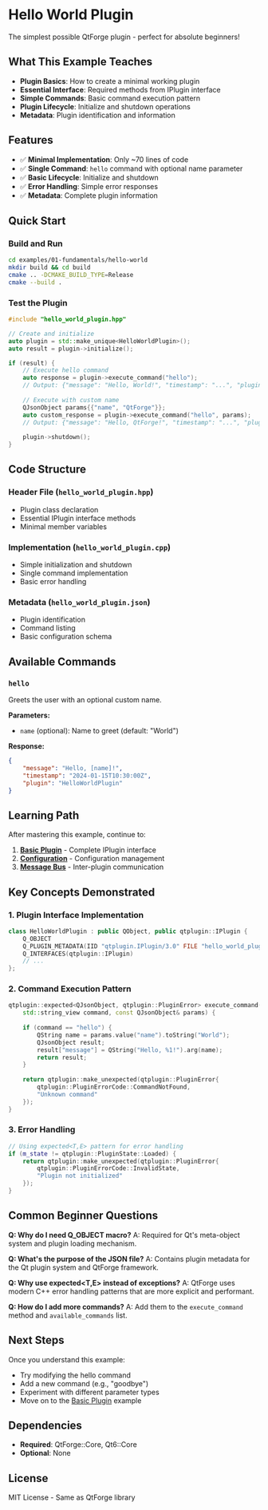 # Hello World Plugin

The simplest possible QtForge plugin - perfect for absolute beginners!

## What This Example Teaches

- **Plugin Basics**: How to create a minimal working plugin
- **Essential Interface**: Required methods from IPlugin interface
- **Simple Commands**: Basic command execution pattern
- **Plugin Lifecycle**: Initialize and shutdown operations
- **Metadata**: Plugin identification and information

## Features

- ✅ **Minimal Implementation**: Only ~70 lines of code
- ✅ **Single Command**: `hello` command with optional name parameter
- ✅ **Basic Lifecycle**: Initialize and shutdown
- ✅ **Error Handling**: Simple error responses
- ✅ **Metadata**: Complete plugin information

## Quick Start

### Build and Run

```bash
cd examples/01-fundamentals/hello-world
mkdir build && cd build
cmake .. -DCMAKE_BUILD_TYPE=Release
cmake --build .
```

### Test the Plugin

```cpp
#include "hello_world_plugin.hpp"

// Create and initialize
auto plugin = std::make_unique<HelloWorldPlugin>();
auto result = plugin->initialize();

if (result) {
    // Execute hello command
    auto response = plugin->execute_command("hello");
    // Output: {"message": "Hello, World!", "timestamp": "...", "plugin": "HelloWorldPlugin"}
    
    // Execute with custom name
    QJsonObject params{{"name", "QtForge"}};
    auto custom_response = plugin->execute_command("hello", params);
    // Output: {"message": "Hello, QtForge!", "timestamp": "...", "plugin": "HelloWorldPlugin"}
    
    plugin->shutdown();
}
```

## Code Structure

### Header File (`hello_world_plugin.hpp`)
- Plugin class declaration
- Essential IPlugin interface methods
- Minimal member variables

### Implementation (`hello_world_plugin.cpp`)
- Simple initialization and shutdown
- Single command implementation
- Basic error handling

### Metadata (`hello_world_plugin.json`)
- Plugin identification
- Command listing
- Basic configuration schema

## Available Commands

### `hello`
Greets the user with an optional custom name.

**Parameters:**
- `name` (optional): Name to greet (default: "World")

**Response:**
```json
{
    "message": "Hello, [name]!",
    "timestamp": "2024-01-15T10:30:00Z",
    "plugin": "HelloWorldPlugin"
}
```

## Learning Path

After mastering this example, continue to:

1. **[Basic Plugin](../basic-plugin/)** - Complete IPlugin interface
2. **[Configuration](../configuration/)** - Configuration management
3. **[Message Bus](../../02-communication/message-bus/)** - Inter-plugin communication

## Key Concepts Demonstrated

### 1. Plugin Interface Implementation
```cpp
class HelloWorldPlugin : public QObject, public qtplugin::IPlugin {
    Q_OBJECT
    Q_PLUGIN_METADATA(IID "qtplugin.IPlugin/3.0" FILE "hello_world_plugin.json")
    Q_INTERFACES(qtplugin::IPlugin)
    // ...
};
```

### 2. Command Execution Pattern
```cpp
qtplugin::expected<QJsonObject, qtplugin::PluginError> execute_command(
    std::string_view command, const QJsonObject& params) {
    
    if (command == "hello") {
        QString name = params.value("name").toString("World");
        QJsonObject result;
        result["message"] = QString("Hello, %1!").arg(name);
        return result;
    }
    
    return qtplugin::make_unexpected(qtplugin::PluginError{
        qtplugin::PluginErrorCode::CommandNotFound,
        "Unknown command"
    });
}
```

### 3. Error Handling
```cpp
// Using expected<T,E> pattern for error handling
if (m_state != qtplugin::PluginState::Loaded) {
    return qtplugin::make_unexpected(qtplugin::PluginError{
        qtplugin::PluginErrorCode::InvalidState,
        "Plugin not initialized"
    });
}
```

## Common Beginner Questions

**Q: Why do I need Q_OBJECT macro?**
A: Required for Qt's meta-object system and plugin loading mechanism.

**Q: What's the purpose of the JSON file?**
A: Contains plugin metadata for the Qt plugin system and QtForge framework.

**Q: Why use expected<T,E> instead of exceptions?**
A: QtForge uses modern C++ error handling patterns that are more explicit and performant.

**Q: How do I add more commands?**
A: Add them to the `execute_command` method and `available_commands` list.

## Next Steps

Once you understand this example:
- Try modifying the hello command
- Add a new command (e.g., "goodbye")
- Experiment with different parameter types
- Move on to the [Basic Plugin](../basic-plugin/) example

## Dependencies

- **Required**: QtForge::Core, Qt6::Core
- **Optional**: None

## License

MIT License - Same as QtForge library

